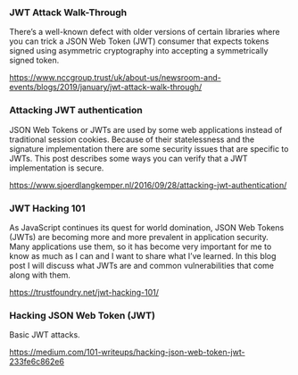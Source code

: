 ### JWT Attack Walk-Through

There’s a well-known defect with older versions of certain libraries where you can trick a JSON Web Token (JWT) consumer that expects tokens signed using asymmetric cryptography into accepting a symmetrically signed token.

https://www.nccgroup.trust/uk/about-us/newsroom-and-events/blogs/2019/january/jwt-attack-walk-through/

### Attacking JWT authentication

JSON Web Tokens or JWTs are used by some web applications instead of traditional session cookies. Because of their statelessness and the signature implementation there are some security issues that are specific to JWTs. This post describes some ways you can verify that a JWT implementation is secure.

https://www.sjoerdlangkemper.nl/2016/09/28/attacking-jwt-authentication/

### JWT Hacking 101

As JavaScript continues its quest for world domination, JSON Web Tokens (JWTs) are becoming more and more prevalent in application security.  Many applications use them, so it has become very important for me to know as much as I can and I want to share what I’ve learned. In this blog post I will discuss what JWTs are and common vulnerabilities that come along with them.

https://trustfoundry.net/jwt-hacking-101/

### Hacking JSON Web Token (JWT)

Basic JWT attacks.

https://medium.com/101-writeups/hacking-json-web-token-jwt-233fe6c862e6


